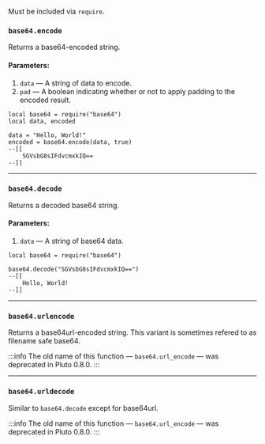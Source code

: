 Must be included via `require`.

### `base64.encode`
Returns a base64-encoded string.
#### Parameters:
1. `data` — A string of data to encode.
2. `pad` — A boolean indicating whether or not to apply padding to the encoded result.
```pluto
local base64 = require("base64")
local data, encoded

data = "Hello, World!"
encoded = base64.encode(data, true)
--[[
    SGVsbG8sIFdvcmxkIQ==
--]]
```
---
### `base64.decode`
Returns a decoded base64 string.
#### Parameters:
1. `data` — A string of base64 data.
```pluto
local base64 = require("base64")

base64.decode("SGVsbG8sIFdvcmxkIQ==")
--[[
    Hello, World!
--]]
```
---
### `base64.urlencode`
Returns a base64url-encoded string. This variant is sometimes refered to as filename safe base64.

:::info
The old name of this function — `base64.url_encode` — was deprecated in Pluto 0.8.0.
:::

---
### `base64.urldecode`
Similar to `base64.decode` except for base64url.

:::info
The old name of this function — `base64.url_encode` — was deprecated in Pluto 0.8.0.
:::